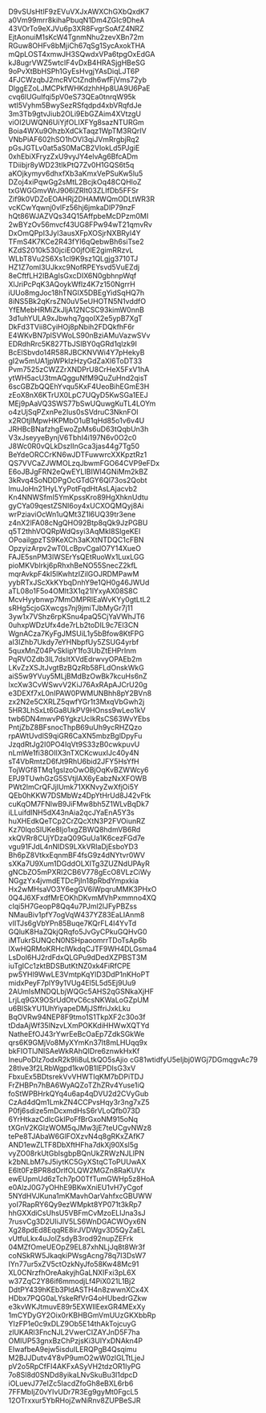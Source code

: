 D9vSUsHtlF9zEVuVXJxAWXChGXbQxdK7
a0Vm99mrr8kihaPbuqN1Dm4ZGIc9DheA
43VOrTo9eXJVu6p3XR8FvgrSoAfZ4NRZ
EjtAonuiM1sKcW4TgnmNhu2zevXBn72m
RGuw8OHFv8bMjiCh67qSg1SycAxokTHA
mQpLOST4xmwJH3SQwdxVPa6tpgOxEdGA
kJ8ugrVWZ5wtcIF4vDxB4HRASjgHBeSG
9oPvXtBbHSPh1GyEsHvgjYAsDiqLJT6P
4FJCWzqbJ2mcRVCtZndh6wfFjVms72yb
DlggEZoLJMCPkfWHKdzhhHp8UA9U6PaE
cvq6lUGuIfqi5pV0eS73QEa0tnrqW95k
wtI5Vyhm5BwySezRSfqdpd4xbVRqfdJe
3m3Tb9gtvJiub2OLi9EbGZAim4XVtzgU
viOI2UWQN6UiYjfOLIXFYg8sazNTURGm
Boia4WXu9OhzbXdCkTaqz1WpTM3RQrIV
VNbPiAF602hSO1hOVl3qiJVmRrgbjRq2
pGsJGTLv0at5aS0MaCB2VlokLd5PJgiE
0xhEbiXFryzZxU9vyJY4elvAg6BfcADm
TDiibjr8yWD23tIkPtQ7Zv0H1GQS6t5q
aKOjkymyv6dhxfXb3aKmxVePSuKw5lu5
DZoj4xiPqwGg2sMtL2BcjkOq48CQHloZ
txGWGGmvWrJ906lZRIt03ZLIfDb5FFSr
Zif9k0VDZoEOAHRj2DHAMWQmODLtWR3R
vcKCwYqwnj0vlFz56hj6jmkaDlP79nzF
hQt86WJAZVQs34Q15AffpbeMcDPzm0MI
2wBYzOv56mvcf43UG8FPw94wT21qmvRv
DxOmQPpI3Jyl3ausXFpXOSjrNXBRyl4Y
TFmS4K7KCe2R43fYI6qQebwBh6siTse2
KZdS2010k530jciEO0jfOlE2gimRRzvL
WLbT8Vu2S6Xs1cl9K9sz1QLgjg3710TJ
HZ1Z7oml3UJkxc9NofRPEYsvd5VuEZdj
8eCftfLH2IBAgIsGxcDIX6N0gbhnpWqf
XlJriPcPqK3AQoykWflz4K7z150NgrrH
iUUo8mgJoc18hTNGlX5DBEgYidSqHQ7h
8iNS5Bk2qKrsZN0uV5eUHOTN5N1vddfO
YfEMebHRMiZkJljA12NCSC93kimW0nnB
3d1uhYULA9xJbwhq7gqoIX2e5ypB7XgT
DkFd3TVii8CyiHOj8pNbih2FDQkfhF6r
E4WKvBN7plSVWoLS90nBziAMuVazwSVv
EDRdhRrc5K827TbJSlBY0qGRd1qlzk9I
BcElSbvdo14R58RJBCKNVWi4Y7pHekyB
gI2w5mUA1jpWPkIzHzyGdZaXl6ToDT33
Pvm7525zCWZZrXNDPrU8CrHeX5FxV1hA
ytWH5acU3tmAQgguNfM9QuZuHnd2qisT
6scGBZbQQEhYvqu5KxF4UeoBihEGmE3H
zEoX8nX6KTrUX0LpC7UQyD5KwSGa1EEJ
MEj9pAaVQ3SWS77bSwUQuwgKuTL4LOYm
o4zUjSqPZxnPe2Ius0sSVdruC3NknFOl
x2ROtjlMpwHKPMbO1uB1qHd85o1v6v4U
JRHBcBNafzhgEwoZpMs6uD63tQqbUn3h
V3xJseyyeBynjV6TbhI4i197N6v0O2c0
J8Wc0R0vQLkDszIInGca3jas44g7Tg50
BeYdeORCCrKN6wJDTFuwwrcXXKpztRz1
QS7VVCaZJWMOLzqJbwmFGO64CVP9eFDx
E6oJBJgFRN2eQwEYLIBIWI4GNiMm2kBZ
3kRvq4SoNDDPgOcGTdGY6Ql73os2Qobt
lmuJoHn21HyLYyPotFqdHtAsLAjacvb2
Kn4NNWSfmI5YmKpssKro89HgXhknUdtu
gyCYa09qestZSNI6oy4xUCXOQMQyj8Ai
wrPziaviOcWn1uQMt3Z1l6UQ39tr3ene
z4nX2lFA08cNgQHO92Btp8qQk9JzPGBU
q5T2thhVOQRpWdQsyi3AqMkI8SlgeKEI
OPoailgpzTS9KeXCh3aKXtNTDQC1cFBN
OpzyizArpv2wT0LcBpvCgalO7Y14XueO
FAJE5snPM3lWSErYsQEtRuoWx1LuxLGG
pioMKVblrkj6pRhxhBeNO55SnecZ2kfL
mqrAvkpF4kI5lKwhtzIZilGOJRDMPawM
yybRTxJScXkKYbqDnhY9e1QH0g46JWUd
aTL08o1F5o4OMlt3X1q21lYxyAX08S8C
McvHyybnwp7MmOMPRlEaWvKYy0gtLtL2
sRHg5cjoGXwcgs7nj9jmiTJbMyGr7j11
3yw1x7VShz6rpKSnu4paQ5CjYaVWhJT6
0uhxpWDzUfx4de7rLb2toDIL9c7El3CN
WgnACza7KyFgJMSUiL1y5bBfow8KtFPG
aI3IZhb7Ukdy7eYHNbpfUy5ZSUG4yrbf
5quxMnZ04PvSkIipY1fo3UbZtEHPrInm
PqRVOZdb3lL7dsItXVdEdrwvyOPAEb2m
LKvZzXSJtJvgtBzBQzRb58FLdOnskWkG
aiS5w9YVuy5MLjBMdBzOwBk7kcuHs6nZ
lxcXw3CvWSwvV2KiJ76AxRApAJCrU20g
e3DEXf7xL0nIPAW0PWMUNBhh8pY2BVn8
zx2N2e5CXRLZ5qwfYGr1t3MxqVbGwh2j
5HR3LhSxLt6Ga8UkPV9HOnss9wLeo1kV
twb6DN4mwvP6YgkzUcIkRsCS63WvYEbs
PntjZbZ8BFsnocThpB69uUh9ycRHZQzo
rpAWtUvdlS9qiGR6CaXN5mbzBglDpyFu
JzqdRtJg2I0PO4IqVt9S33zB0cwkpuvU
nLmWe1fi38OIlX3nTXCKcwuxIJc40y4N
sT4VbRmtzD6fJt9RhU6bid2JFY5HsYfH
TojWGf8TMq1gslzoOwOBjOqKvBZWWcy6
EPJ9TUwhGzG5SVtjlAX6yEabzNxXFOWB
PWt2lmCrQFJjIUmk71XKNvyZwXfjOi5Y
QEb0hKKW7DSMbWz4DpYtHrUd8J42vFtk
cuKqOM7FNlwB9JiFMw8bh5Z1WLvBqDk7
iLLuifdINH5dX43nAia2qcJYaEnA5Y3s
huXHEdkQeTCp2CrZQcXtN3P2FVOiunRZ
Kz70lqoSlUKe8Ijo1xgZBWQ8hdmVB6Rd
xkQVRr8CUjYDzaQ09GuUa1K6cezFGd7e
vgu91FJdL4nNIDS9LXkVRIaDjEsboYD3
Bh6pZ8VtkxEqnmBF4fsG9z4dNYtvr0WV
sXKa7U9Xum1DGddOLXITg3ZUZNdUPAyR
gNCbZO5mPXRI2CB6V778gEcO8VLzCiWy
NGgzYx4jvmdETDcPjIn18pRbdYmpxkia
Hx2wMHsaVO3Y6egGV6iWpqruMMK3PHxO
0Q4J6XFxdfMrEOKhDKvmMVhPxmmno4XQ
cIqi5H7GeopP8Qq4u7PJml2lJFyPBZss
NMauBiv1pfY7ogVqW437YZ83EaLIAnm8
vIITJs6gVbYPn85Buqe7KQrFL4I4YvTd
GQluK8HaZQkjQRqfo5JvGyCPkuGQHvG0
iMTukrSUNQcN0NSHpaoomrrTDoTsAp6b
lXwHQRMoKRHclWkdqCJTF9WH4DLGsma4
LsDoI6HJ2rdFdxQLGPu9dDedXZPBST3M
iuTgICc1zktBDSButKtNZ0xk4FiRfCPE
pw5YHl9WwLE3VmtpKqYlD3DdP1nKHoPT
midxPeyF7plY9y1VUg4El5L5d5Ej9Uu9
2AUmIsMNDQLbjWQGc5AHS2qGSNkaXjHF
LrjLq9GX9OSrUdOtvC6csNKWaLoGZpUM
u6BISkYU1UhYiyapeDMjJSffriJxkLku
BqOVRw94NEP8F9tmo1S1TkpXF2c30o3f
tDdaAjWf35lNzvLXmPOKKdiHHWwXQTYd
NatheEfOJ43rYwrEeBcOaEp7ZdkSGkWe
qrs6K9GMjVo8MyXYmKn37lt8mLHUqq9x
bkFIOTlJNISAeWkRAhQIDre6znwkHxKf
IneuPoDlz7odxR2k9Ii8uLtkQO5sAjio
cG81wtidfyU5eIjbj0WGj7DGmqgvAc79
28tlve3f2LRbWgpd1kw0B1lEPDIsG3xV
FbxuEx5BDtsrekVvVHWTIqKM7bDPiTDJ
FrZHBPn7hBA6WyAQZoTZhZRv4Yuse1iQ
foStWPBHrkQYq4u6ap4qDVU2d2CVyGub
CzAd4dQm1LmkZN4CCPvsHqy3r3ng7xZ5
P0fj6sdize5mDcxmdHsS6rVLoQfb073D
6YrHtkazCdlcGkIPoFfBrGxoNM915oNq
tXGnV2KGIzWOM5qJMw3jE7teUCgvNWz8
tePe8TJAbaW6GlFOXzvN4q8gRKxZAfK7
AND1ewZLTF8DbXftHFha7dkXj90Xsl5g
vyZO08rkUtGbIsgbpBQnUkZRWzNJLlPN
k2bNLbM7sJ5iytKC5GyXStqCToPUUwAX
E6lt0FzBPR8dOrlfOLQW2MGZn8RaKUVx
ewEUpmUd6zTch7pO0TfTumGWHp5z8HoA
e0AlzJ0G7yOHhE9BKwXniEU1vH7yCgof
5NYdHVJKuna1mKMavhOarVahfxcGBUWW
yoI7RapRY6Qy9ezWMpkt8YP071t3kRp7
hhGXXdiCsUhsU5VBFmCvMzoELlJna3sJ
7rusvCg3D2UIiJlV5LS6WnDGACWOyx6N
Xg28pdEd8EqqRE8irJVDWgv3D5QyZaEL
vUtfuLkx4uJolZsdyB3rod92nupZEFrk
04MZfOmeUEOpZ9EL87xhNLjJq8t8Wr3f
coNSkRW5JkaqkiPWsgAcng78q7I3DsW7
IYn77ur5xZV5ctOzkNyJfo58Kw48Mc91
XL0CNrzfhOreAakyjhGaLNXIFxi3pL6X
w37ZqC2Y86if6mmodjLf4PiX021L1Bj2
DdtPY439hKEb3PldASTH4n8zwwnXCx4X
HDbx7PQG0aLYskeRfVrG4oHUbedrGZkw
e3kvWKJtmuvE89r5EXWIlEexGR4MExXy
1mCYDyGY2Oix0rKBHBGmVmUUzGKXbbRp
YIzFP1e0c9xDLZ9Ob5E14thAkTojcuyG
zlUKARl3FncNJL2VwerCIZAYJnD5F7ha
OMIUP53gnxBzChPzjsKi3UIYxDNAkn4P
EIwafbeA9ejw5isduILERQPgB4Qsqimu
M2BJJDutv4Y8vP9umO2wW0zlGLTtLjeJ
pV2o5RpCfFI4AKFxASyVH2tdzOR1IyPG
7o8Sl8d0SNDd8yikaLNvSkuBu3l1dpcD
iOLuevJ77eIZc5IacdZfoGh8eBXL6rb6
7FFMbIjZ0vYIvUDr7R3Eg9gyMt0FgcL5
12OTrxxur5YbRHojZwNiRnv8ZUPBeSJR
